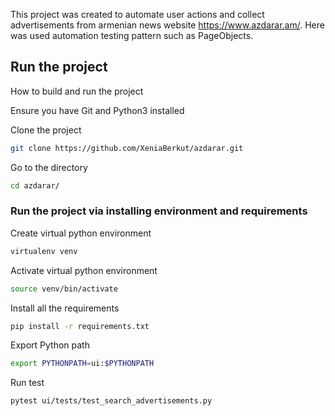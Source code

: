 This project was created to automate user actions and collect advertisements from armenian news website https://www.azdarar.am/. Here was used automation testing pattern such as PageObjects.


## Run the project
How to build and run the project

Ensure you have Git and Python3 installed
 
Clone the project 
```bash
git clone https://github.com/XeniaBerkut/azdarar.git
```
Go to the directory
```bash
cd azdarar/
```
### Run the project via installing environment and requirements

Create virtual python environment
```bash
virtualenv venv
```
Activate virtual python environment
```bash
source venv/bin/activate
```
Install all the requirements
```bash
pip install -r requirements.txt
```
Export Python path
```bash
export PYTHONPATH=ui:$PYTHONPATH
```
Run test
```bash
pytest ui/tests/test_search_advertisements.py
```